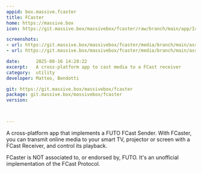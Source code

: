 ```yaml
---
appid: box.massive.fcaster
title: FCaster
home: https://massive.box
icon: https://git.massive.box/massivebox/fcaster/raw/branch/main/app/Icon.png

screenshots:
- url: https://git.massive.box/massivebox/fcaster/media/branch/main/assets/mainView.png
- url: https://git.massive.box/massivebox/fcaster/media/branch/main/assets/castView.png

date:      2025-08-16 14:28:22
excerpt:   A cross-platform app to cast media to a FCast receiver
category:  utility
developer: Matteo, Bendotti

git: https://git.massive.box/massivebox/fcaster
package: git.massive.box/massivebox/fcaster
version: 



---
```


A cross-platform app that implements a FUTO FCast Sender.
With FCaster, you can transmit online media to your smart TV, projector or screen with a FCast Receiver, and control its playback.

FCaster is NOT associated to, or endorsed by, FUTO. It's an unofficial implementation of the FCast Protocol.